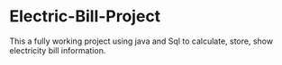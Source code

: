 # Electric-Bill-Project
This a fully working project using java and Sql to calculate, store, show electricity bill information.
